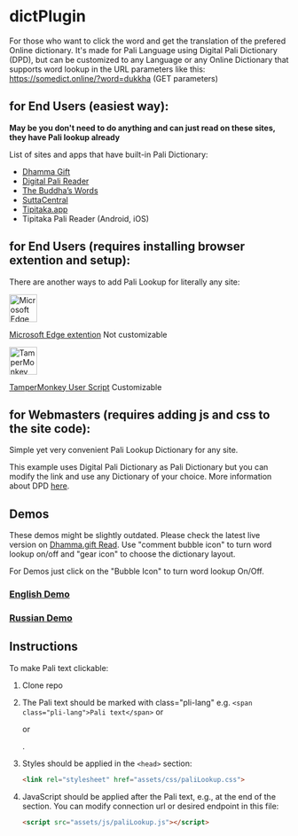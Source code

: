 # dictPlugin

For those who want to click the word and get the translation of the prefered Online dictionary. It's made for Pali Language using Digital Pali Dictionary (DPD), but can be customized to any Language or any Online Dictionary that supports word lookup in the URL parameters like this: https://somedict.online/?word=dukkha (GET parameters)

## for End Users (easiest way):
**May be you don't need to do anything and can just read on these sites, they have Pali lookup already**

List of sites and apps that have built-in Pali Dictionary:

- [Dhamma Gift](https://dhamma.gift/read.php) 
- [Digital Pali Reader](https://digiralpalireader.online/)  
- [The Buddha’s Words](https://thebuddhaswords.net/)  
- [SuttaCentral](https://suttacentral.net/)  
- [Tipitaka.app](https://tipitaka.app)  
- Tipitaka Pali Reader (Android, iOS)

## for End Users (requires installing browser extention and setup):
There are another ways to add Pali Lookup for literally any site:

<a href="https://microsoftedge.microsoft.com/addons/detail/dhammagift-search-and-wo/aokegkhdaijkikbdocanadeghllhfmhj">
    <img src="https://github.com/user-attachments/assets/7a378ce4-cedf-4d98-adcf-a0a8e4a729fe" alt="Microsoft Edge extension" width="50">
</a> 

[Microsoft Edge extention](https://microsoftedge.microsoft.com/addons/detail/dhammagift-search-and-wo/aokegkhdaijkikbdocanadeghllhfmhj) Not customizable

<a href="https://github.com/o28o/dictPlugin/blob/main/ExtentionMethod.md">
    <img src="https://github.com/user-attachments/assets/e20515b1-0061-4af7-8689-95a818ff1932" alt="TamperMonkey Script" width="50">
</a> 

[TamperMonkey User Script](https://github.com/o28o/dictPlugin/blob/main/ExtentionMethod.md) Customizable

## for Webmasters (requires adding js and css to the site code): 
Simple yet very convenient Pali Lookup Dictionary for any site.

This example uses Digital Pali Dictionary as Pali Dictionary but you can modify the link and use any Dictionary of your choice. 
More information about DPD [here](https://github.com/digitalpalidictionary/dpd-db). 

## Demos
These demos might be slightly outdated. 
Please check the latest live version on [Dhamma.gift Read](https://dhamma.gift/sc/?q=sn56.11). Use "comment bubble icon" to turn word lookup on/off and "gear icon" to choose the dictionary layout.

For Demos just click on the "Bubble Icon" to turn word lookup On/Off.

### [English Demo](https://o28o.github.io/plugin/index.html?s=pi$)

### [Russian Demo](https://o28o.github.io/plugin/demo-ru-ml.html?s=dukkh)

## Instructions

To make Pali text clickable:


1.  Clone repo 
2.  The Pali text should be marked with class="pli-lang" e.g. `<span class="pli-lang">Pali text</span>` or <p> or <div>.
   
3. Styles should be applied in the `<head>` section:
   ```html
   <link rel="stylesheet" href="assets/css/paliLookup.css">

4. JavaScript should be applied after the Pali text, e.g., at the end of the <body> section. You can modify connection url or desired endpoint in this file:
   ```html
   <script src="assets/js/paliLookup.js"></script>

